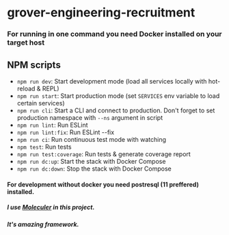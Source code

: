 # grover-engineering-recruitment

### For running in one command you need Docker installed on your target host

## NPM scripts

- `npm run dev`: Start development mode (load all services locally with hot-reload & REPL)
- `npm run start`: Start production mode (set `SERVICES` env variable to load certain services)
- `npm run cli`: Start a CLI and connect to production. Don't forget to set production namespace with `--ns` argument in script
- `npm run lint`: Run ESLint
- `npm run lint:fix`: Run ESLint --fix
- `npm run ci`: Run continuous test mode with watching
- `npm test`: Run tests
- `npm run test:coverage`: Run tests & generate coverage report
- `npm run dc:up`: Start the stack with Docker Compose
- `npm run dc:down`: Stop the stack with Docker Compose

#### For development without docker you need postresql (11 preffered) installed.

##### I use [Moleculer](https://moleculer.services/) in this project.
##### It's amazing framework.
